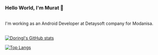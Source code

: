 <!--
**Doringl/Doringl** is a ✨ _special_ ✨ repository because its `README.md` (this file) appears on your GitHub profile.

Here are some ideas to get you started:
- 🌱 I’m currently learning ...
- 👯 I’m looking to collaborate on ...
- 🤔 I’m looking for help with ...
- 💬 Ask me about ...
- 📫 How to reach me: ...
- 😄 Pronouns: ...
- ⚡ Fun fact: ...
-->

### Hello World, I'm Murat 👋

<br />
I'm working as an Android Developer at Detaysoft company for Modanisa.

<br />
<br />

[![Doringl's GitHub stats](https://github-readme-stats.vercel.app/api?username=maqtay&show_icons=true&theme=tokyonight)](https://github.com/anuraghazra/github-readme-stats)

[![Top Langs](https://github-readme-stats.vercel.app/api/top-langs/?username=maqtay&layout=compact)](https://github.com/anuraghazra/github-readme-stats)
